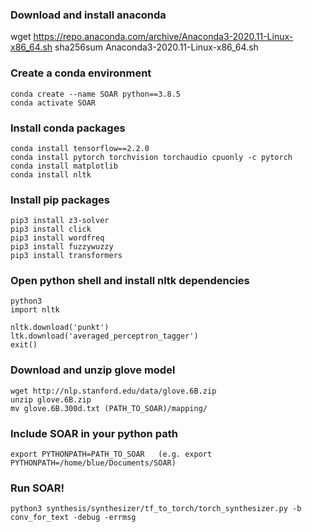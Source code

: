 
### Download and install anaconda
wget https://repo.anaconda.com/archive/Anaconda3-2020.11-Linux-x86_64.sh
sha256sum Anaconda3-2020.11-Linux-x86_64.sh

### Create a conda environment

    conda create --name SOAR python==3.8.5
    conda activate SOAR

### Install conda packages

    conda install tensorflow==2.2.0
    conda install pytorch torchvision torchaudio cpuonly -c pytorch
    conda install matplotlib
    conda install nltk

### Install pip packages

    pip3 install z3-solver
    pip3 install click
    pip3 install wordfreq
    pip3 install fuzzywuzzy
    pip3 install transformers

### Open python shell and install nltk dependencies

    python3
    import nltk
    
    nltk.download('punkt')
    ltk.download('averaged_perceptron_tagger')
    exit()

### Download and unzip glove model

    wget http://nlp.stanford.edu/data/glove.6B.zip
    unzip glove.6B.zip
    mv glove.6B.300d.txt (PATH_TO_SOAR)/mapping/

### Include SOAR in your python path

    export PYTHONPATH=PATH_TO_SOAR   (e.g. export PYTHONPATH=/home/blue/Documents/SOAR)

### Run SOAR!

    python3 synthesis/synthesizer/tf_to_torch/torch_synthesizer.py -b conv_for_text -debug -errmsg        







